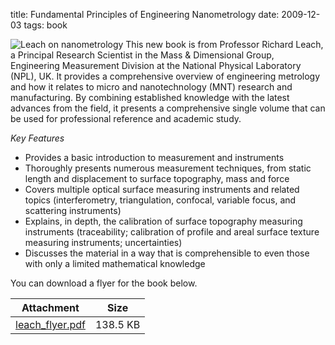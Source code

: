 title: Fundamental Principles of Engineering Nanometrology 
date: 2009-12-03
tags: book

<!--break-->
![Leach on nanometrology](/4m-association/images/leachbookweb.jpg) This new book is from Professor Richard Leach, a Principal Research Scientist in the Mass & Dimensional Group, Engineering Measurement Division at the National Physical Laboratory (NPL), UK. It provides a comprehensive overview of engineering metrology and how it relates to micro and nanotechnology (MNT) research and manufacturing. By combining established knowledge with the latest advances from the field, it presents a comprehensive single volume that can be used for professional reference and academic study.  
  
*Key Features*  

* Provides a basic introduction to measurement and
instruments
* Thoroughly presents numerous measurement techniques,
from static length and displacement to surface topography, mass and force
* Covers multiple optical surface measuring instruments and related topics (interferometry, triangulation, confocal, variable focus, and scattering instruments)  
* Explains, in depth, the calibration of surface topography measuring instruments (traceability; calibration of profile and areal surface texture measuring instruments; uncertainties)  
* Discusses the material in a way that is comprehensible to even those with only a limited mathematical knowledge 

You can download a flyer for the book below.

| Attachment | Size |
|---|---|
| <a href="/4m-association/files/leach_flyer.pdf">leach_flyer.pdf</a> | 138.5 KB |